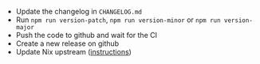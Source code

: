 - Update the changelog in `CHANGELOG.md`
- Run `npm run version-patch`, `npm run version-minor` or `npm run version-major`
- Push the code to github and wait for the CI
- Create a new release on github
- Update Nix upstream ([instructions](https://github.com/turboMaCk/nixpkgs/blob/98997bb48997b27287a2995460d2fb6e1db88de7/pkgs/development/compilers/elm/packages/README.md#upgrades))
